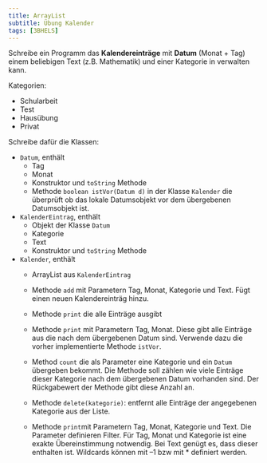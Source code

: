 ```yaml
---
title: ArrayList
subtitle: Übung Kalender
tags: [3BHELS]
---
```




Schreibe ein Programm das **Kalendereinträge** mit **Datum** (Monat + Tag) einem beliebigen Text (z.B. Mathematik) und einer Kategorie in verwalten kann.

Kategorien:

- Schularbeit
- Test
- Hausübung
- Privat



Schreibe dafür die Klassen:

- `Datum`, enthält
  - Tag
  - Monat
  - Konstruktor und `toString` Methode
  - Methode `boolean istVor(Datum d)` in  der Klasse `Kalender` die überprüft ob das lokale Datumsobjekt vor dem übergebenen Datumsobjekt ist.
- `KalenderEintrag`, enthält
  - Objekt der Klasse `Datum`
  - Kategorie
  - Text
  - Konstruktor und `toString` Methode
- `Kalender`, enthält
  - ArrayList aus `KalenderEintrag`
  
  - Methode `add` mit Parametern Tag, Monat, Kategorie und Text. Fügt einen neuen Kalendereinträg hinzu.
  - Methode `print` die alle Einträge ausgibt
  - Methode `print` mit Parametern Tag, Monat. Diese gibt alle Einträge aus die nach dem übergebenen Datum sind. Verwende dazu die vorher implementierte Methode `istVor`.
  - Method `count` die als Parameter eine Kategorie und ein `Datum` übergeben bekommt. Die Methode soll zählen wie viele Einträge dieser Kategorie nach dem übergebenen Datum vorhanden sind. Der Rückgabewert der Methode gibt diese Anzahl an.
  - Methode `delete(kategorie)`: entfernt alle Einträge der angegebenen Kategorie aus der Liste.
  - Methode `print`mit Parametern Tag, Monat, Kategorie und Text. Die Parameter definieren Filter. Für Tag, Monat und Kategorie ist eine exakte Übereinstimmung notwendig. Bei Text genügt es, dass dieser enthalten ist. Wildcards können mit –1 bzw mit * definiert werden.
